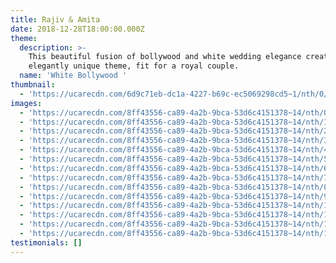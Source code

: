 ```yaml
---
title: Rajiv & Amita
date: 2018-12-28T18:00:00.000Z
theme:
  description: >-
    This beautiful fusion of bollywood and white wedding elegance creates an
    elegantly unique theme, fit for a royal couple.
  name: 'White Bollywood '
thumbnail:
  - 'https://ucarecdn.com/6d9c71eb-dc1a-4227-b69c-ec5069298cd5~1/nth/0/'
images:
  - 'https://ucarecdn.com/8ff43556-ca89-4a2b-9bca-53d6c4151378~14/nth/0/'
  - 'https://ucarecdn.com/8ff43556-ca89-4a2b-9bca-53d6c4151378~14/nth/1/'
  - 'https://ucarecdn.com/8ff43556-ca89-4a2b-9bca-53d6c4151378~14/nth/2/'
  - 'https://ucarecdn.com/8ff43556-ca89-4a2b-9bca-53d6c4151378~14/nth/3/'
  - 'https://ucarecdn.com/8ff43556-ca89-4a2b-9bca-53d6c4151378~14/nth/4/'
  - 'https://ucarecdn.com/8ff43556-ca89-4a2b-9bca-53d6c4151378~14/nth/5/'
  - 'https://ucarecdn.com/8ff43556-ca89-4a2b-9bca-53d6c4151378~14/nth/6/'
  - 'https://ucarecdn.com/8ff43556-ca89-4a2b-9bca-53d6c4151378~14/nth/7/'
  - 'https://ucarecdn.com/8ff43556-ca89-4a2b-9bca-53d6c4151378~14/nth/8/'
  - 'https://ucarecdn.com/8ff43556-ca89-4a2b-9bca-53d6c4151378~14/nth/9/'
  - 'https://ucarecdn.com/8ff43556-ca89-4a2b-9bca-53d6c4151378~14/nth/10/'
  - 'https://ucarecdn.com/8ff43556-ca89-4a2b-9bca-53d6c4151378~14/nth/11/'
  - 'https://ucarecdn.com/8ff43556-ca89-4a2b-9bca-53d6c4151378~14/nth/12/'
  - 'https://ucarecdn.com/8ff43556-ca89-4a2b-9bca-53d6c4151378~14/nth/13/'
testimonials: []
---
```


